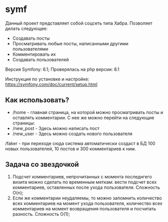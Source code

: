# symf

Данный проект представляет собой соцсеть типа Хабра. Позволяет делать следующее:
- Создавать посты
- Просматривать любые посты, написанными другими пользователями
- Комментировать их
- Создавать пользователей

Версия Symfony: 6.1;
Проверялась на php версии: 8.1

Инструкция по установке и настройке:
https://symfony.com/doc/current/setup.html

## Как использовать?
- /home - главная страница, на которой можно просматривать посты и оставлять комментарии. С нее же можно перейти на следующие страницы:
- /new_post - Здесь можно написать пост
- /new_user - Здесь можно создать нового пользователя

/faker - при переходе сюда система автоматически создаст в БД 100 новых пользователей, 10 постов и 300 комментариев к ним.

## Задача со звездочкой
1) Подсчет комментариев, непрочитанных с момента последнгего визита можно сделать по временным меткам:
вести подсчет всех комментариев, оставленных после ухода пользователя. Сложность O(n);
2) Если же комментарии неудаляемы, то можно запомнить количество всех комментариев на момент ухода пользователя,
количество всех комментариев на момент возвращения пользователя и посчитать разность. Сложность O(1);
